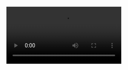 <script setup>
import { ref } from 'vue';

const videoRef = ref(void 0);

console.log('videoRef', videoRef);
</script>

<video ref="videoRef" src="/docs/pdd/jiaocheng.mp4" controls autoplay></video>
